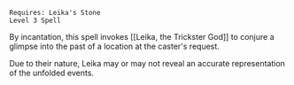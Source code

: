 ```
Requires: Leika's Stone
Level 3 Spell
```

By incantation, this spell invokes [[Leika, the Trickster God]] to conjure a glimpse into the past of a location at the caster's request.

Due to their nature, Leika may or may not reveal an accurate representation of the unfolded events.